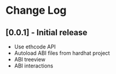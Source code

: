 # Change Log

## [0.0.1] - Initial release

- Use ethcode API
- Autoload ABI files from hardhat project
- ABI treeview
- ABI interactions